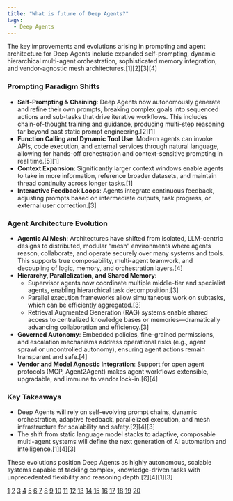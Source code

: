 ```yaml
---
title: "What is future of Deep Agents?"
tags:
  - Deep Agents
---
```


The key improvements and evolutions arising in prompting and agent architecture for Deep Agents include expanded self-prompting, dynamic hierarchical multi-agent orchestration, sophisticated memory integration, and vendor-agnostic mesh architectures.[1][2][3][4]

### Prompting Paradigm Shifts

- **Self-Prompting & Chaining**: Deep Agents now autonomously generate and refine their own prompts, breaking complex goals into sequenced actions and sub-tasks that drive iterative workflows. This includes chain-of-thought training and guidance, producing multi-step reasoning far beyond past static prompt engineering.[2][1]
- **Function Calling and Dynamic Tool Use**: Modern agents can invoke APIs, code execution, and external services through natural language, allowing for hands-off orchestration and context-sensitive prompting in real time.[5][1]
- **Context Expansion**: Significantly larger context windows enable agents to take in more information, reference broader datasets, and maintain thread continuity across longer tasks.[1]
- **Interactive Feedback Loops**: Agents integrate continuous feedback, adjusting prompts based on intermediate outputs, task progress, or external user correction.[3]

### Agent Architecture Evolution

- **Agentic AI Mesh**: Architectures have shifted from isolated, LLM-centric designs to distributed, modular “mesh” environments where agents reason, collaborate, and operate securely over many systems and tools. This supports true composability, multi-agent teamwork, and decoupling of logic, memory, and orchestration layers.[4]
- **Hierarchy, Parallelization, and Shared Memory**:
  - Supervisor agents now coordinate multiple middle-tier and specialist agents, enabling hierarchical task decomposition.[3]
  - Parallel execution frameworks allow simultaneous work on subtasks, which can be efficiently aggregated.[3]
  - Retrieval Augmented Generation (RAG) systems enable shared access to centralized knowledge bases or memories—dramatically advancing collaboration and efficiency.[3]
- **Governed Autonomy**: Embedded policies, fine-grained permissions, and escalation mechanisms address operational risks (e.g., agent sprawl or uncontrolled autonomy), ensuring agent actions remain transparent and safe.[4]
- **Vendor and Model Agnostic Integration**: Support for open agent protocols (MCP, Agent2Agent) makes agent workflows extensible, upgradable, and immune to vendor lock-in.[6][4]

### Key Takeaways

- Deep Agents will rely on self-evolving prompt chains, dynamic orchestration, adaptive feedback, parallelized execution, and mesh infrastructure for scalability and safety.[2][4][3]
- The shift from static language model stacks to adaptive, composable multi-agent systems will define the next generation of AI automation and intelligence.[1][4][3]

These evolutions position Deep Agents as highly autonomous, scalable systems capable of tackling complex, knowledge-driven tasks with unprecedented flexibility and reasoning depth.[2][4][1][3]

[1](https://www.ibm.com/think/insights/ai-agents-2025-expectations-vs-reality)
[2](https://www.youtube.com/watch?v=ShhVdkgzqUI)
[3](https://dev.to/sohail-akbar/the-ultimate-guide-to-ai-agent-architectures-in-2025-2j1c)
[4](https://www.mckinsey.com/capabilities/quantumblack/our-insights/seizing-the-agentic-ai-advantage)
[5](https://python.plainenglish.io/the-prompt-engineering-plot-twist-why-ai-agents-actually-made-us-more-important-ca68a71be903)
[6](https://thealliance.ai/blog/building-a-deep-research-agent-using-mcp-agent)
[7](https://so-development.org/top-ai-agent-models-in-2025-architecture-capabilities-and-future-impact/)
[8](https://substack.com/home/post/p-166125608)
[9](https://www.gocodeo.com/post/top-10-coding-agents-of-2025-that-are-revolutionizing-software-development)
[10](https://www.lindy.ai/blog/ai-agent-architecture)
[11](https://www.ibm.com/think/topics/ai-agents)
[12](https://blog.n8n.io/llm-agents/)
[13](https://natesnewsletter.substack.com/p/the-definitive-guide-to-ai-agents)
[14](https://readyspace.com.sg/agents-in-ai/)
[15](https://shiftasia.com/column/understanding-ai-agents-revolutionizing-the-tech-world/)
[16](https://aws.amazon.com/blogs/machine-learning/running-deep-research-ai-agents-on-amazon-bedrock-agentcore/)
[17](https://arxiv.org/html/2508.11957v1)
[18](https://blog.langchain.com/deep-agents/)
[19](https://www.bcg.com/capabilities/artificial-intelligence/ai-agents)
[20](https://www.glean.com/perspectives/types-of-ai-agents)
